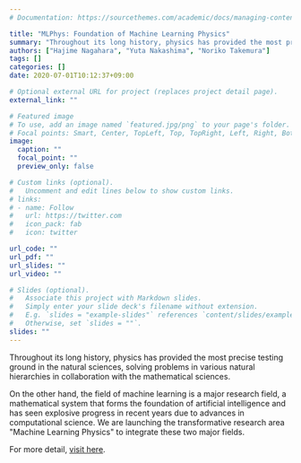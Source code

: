 ```yaml
---
# Documentation: https://sourcethemes.com/academic/docs/managing-content/

title: "MLPhys: Foundation of Machine Learning Physics"
summary: "Throughout its long history, physics has provided the most precise testing ground in the natural sciences, solving problems in various natural hierarchies in collaboration with the mathematical sciences. On the other hand, the field of machine learning is a major research field, a mathematical system that forms the foundation of artificial intelligence and has seen explosive progress in recent years due to advances in computational science. We are launching the transformative research area Machine Learning Physics to integrate these two major fields."
authors: ["Hajime Nagahara", "Yuta Nakashima", "Noriko Takemura"]
tags: []
categories: []
date: 2020-07-01T10:12:37+09:00

# Optional external URL for project (replaces project detail page).
external_link: ""

# Featured image
# To use, add an image named `featured.jpg/png` to your page's folder.
# Focal points: Smart, Center, TopLeft, Top, TopRight, Left, Right, BottomLeft, Bottom, BottomRight.
image:
  caption: ""
  focal_point: ""
  preview_only: false

# Custom links (optional).
#   Uncomment and edit lines below to show custom links.
# links:
# - name: Follow
#   url: https://twitter.com
#   icon_pack: fab
#   icon: twitter

url_code: ""
url_pdf: ""
url_slides: ""
url_video: ""

# Slides (optional).
#   Associate this project with Markdown slides.
#   Simply enter your slide deck's filename without extension.
#   E.g. `slides = "example-slides"` references `content/slides/example-slides.md`.
#   Otherwise, set `slides = ""`.
slides: ""
---
```

Throughout its long history, physics has provided the most precise testing ground in the natural sciences, solving problems in various natural hierarchies in collaboration with the mathematical sciences. 

On the other hand, the field of machine learning is a major research field, a mathematical system that forms the foundation of artificial intelligence and has seen explosive progress in recent years due to advances in computational science. We are launching the transformative research area "Machine Learning Physics" to integrate these two major fields.

For more detail, [visit here](https://mlphys.scphys.kyoto-u.ac.jp/en/).